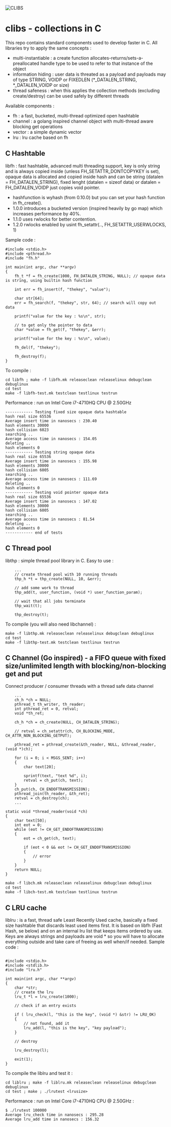 ![CLIBS](https://github.com/paulborile/clibs/actions/workflows/c-cpp.yml/badge.svg)
# clibs - collections in C

This repo contains standard components used to develop faster in C. All libraries try to apply the same concepts :
- multi-instantiable : a create function allocates-returns/sets-a-preallocated handle type to be used to refer to that instance of the object
- information hiding : user data is threated as a payload and payloads may of type STRING, VOIDP or FIXEDLEN (*_DATALEN_STRING, *_DATALEN_VOIDP or size)
- thread safeness : when this applies the collection methods (excluding create/destroy) can be used safely by different threads 

Available components :

- fh : a fast, bucketed, multi-thread optimized open hashtable
- channel : a golang inspired channel object with multi-thread aware blocking get operations
- vector : a simple dynamic vector
- lru : lru cache based on fh


## C Hashtable

libfh : fast hashtable, advanced multi threading support, key is only string and is always copied inside 
(unless FH_SETATTR_DONTCOPYKEY is set), opaque data is allocated and copied inside hash and can be string 
(datalen = FH_DATALEN_STRING), fixed lenght (datalen = sizeof data) or datalen = FH_DATALEN_VOIDP just 
copies void pointer.
- hashfunction is wyhash (from 0.10.0) but you can set your hash function in fh_create().
- 1.0.0 introduces a bucketed version (inspired heavily by go map) which increases performance by 40%.
- 1.1.0 uses rwlocks for better contention.
- 1.2.0 rwlocks enabled by usint fh_setattr(.., FH_SETATTR_USERWLOCKS, 1)

Sample code :

```
#include <stdio.h>
#include <pthread.h>
#include "fh.h"

int main(int argc, char **argv)
{
    fh_t *f = fh_create(1000, FH_DATALEN_STRING, NULL); // opaque data is string, using builtin hash function

    int err = fh_insert(f, "thekey", "value");

    char str[64];
    err = fh_search(f, "thekey", str, 64); // search will copy out data

    printf("value for the key : %s\n", str);

    // to get only the pointer to data
    char *value = fh_get(f, "thekey", &err);

    printf("value for the key : %s\n", value);

    fh_del(f, "thekey");

    fh_destroy(f);
}

```
To compile :

```
cd libfh ; make -f libfh.mk releaseclean releaselinux debugclean debuglinux
cd test
make -f libfh-test.mk testclean testlinux testrun
```

Performance : run on Intel Core i7-4710HQ CPU @ 2.50GHz

```
------------ Testing fixed size opaque data hashtable
hash real size 65536
Average insert time in nanosecs : 230.40
hash elements 30000
hash collision 6023
searching ..
Average access time in nanosecs : 154.05
deleting ..
hash elements 0
------------ Testing string opaque data
hash real size 65536
Average insert time in nanosecs : 155.98
hash elements 30000
hash collision 6005
searching ..
Average access time in nanosecs : 111.69
deleting ..
hash elements 0
------------ Testing void pointer opaque data
hash real size 65536
Average insert time in nanosecs : 147.02
hash elements 30000
hash collision 6005
searching ..
Average access time in nanosecs : 81.54
deleting ..
hash elements 0
------------ end of tests
```

## C Thread pool

libthp : simple thread pool library in C. Easy to use :

```
    ...
    // create thread pool with 10 running threads
    thp_h *t = thp_create(NULL, 10, &err);

    // add some work to thread
    thp_add(t, user_function, (void *) user_function_param);

    // wait that all jobs terminate
    thp_wait(t);

    thp_destroy(t);

```

To compile (you will also need libchannel) :

```
make -f libthp.mk releaseclean releaselinux debugclean debuglinux
cd test
make -f libthp-test.mk testclean testlinux testrun

```

## C Channel (Go inspired) - a FIFO queue with fixed size/unlimited length with blocking/non-blocking get and put

Connect producer / consumer threads with a thread safe data channel

```
    ...
    ch_h *ch = NULL;
    pthread_t th_writer, th_reader;
    int pthread_ret = 0, retval;
    void *th_ret;

    ch_h *ch = ch_create(NULL, CH_DATALEN_STRING);

    // retval = ch_setattr(ch, CH_BLOCKING_MODE, CH_ATTR_NON_BLOCKING_GETPUT);

    pthread_ret = pthread_create(&th_reader, NULL, &thread_reader, (void *)ch);

    for (i = 0; i < MSGS_SENT; i++)
    {
        char text[20];

        sprintf(text, "text %d", i);
        retval = ch_put(ch, text);
    }
    ch_put(ch, CH_ENDOFTRANSMISSION);
    pthread_join(th_reader, &th_ret);
    retval = ch_destroy(ch);
    ...

static void *thread_reader(void *ch)
{
    char text[50];
    int eot = 0;
    while (eot != CH_GET_ENDOFTRANSMISSION)
    {
        eot = ch_get(ch, text);

        if (eot < 0 && eot != CH_GET_ENDOFTRANSMISSION)
        {
            // error
        }
    }
    return NULL;
}

```

```
make -f libch.mk releaseclean releaselinux debugclean debuglinux
cd test
make -f libch-test.mk testclean testlinux testrun

```

## C LRU cache

liblru : is a fast, thread safe Least Recently Used cache, basically a fixed size hashtable that discards least used items first. It is based on libfh (Fast Hash, se below) and on an internal lru list that keeps items ordered by use. Keys are always strings and payloads are void * so you will have to allocate everything outside and take care of freeing as well when/if needed.
Sample code :

```

#include <stdio.h>
#include <stdlib.h>
#include "lru.h"

int main(int argc, char **argv)
{
    char *str;
    // create the lru
    lru_t *l = lru_create(1000);

    // check if an entry exists

    if ( lru_check(l, "this is the key", (void *) &str) != LRU_OK)
    {
        // not found, add it
        lru_add(l, "this is the key", "key payload");
    }

    // destroy

    lru_destroy(l);

    exit(1);
}

```

To compile the liblru and test it :

```
cd liblru ; make -f liblru.mk releaseclean releaselinux debugclean debuglinux
cd test ; make ; ./lrutest <lrusize>

```

Performance : run on Intel Core i7-4710HQ CPU @ 2.50GHz :

```
$ ./lrutest 100000
Average lru_check time in nanosecs : 295.28
Average lru_add time in nanosecs : 156.32

```

